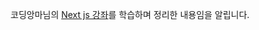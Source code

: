 코딩앙마님의 [Next js 강좌](https://www.youtube.com/playlist?list=PLZKTXPmaJk8Lx3TqPlcEAzTL8zcpBz7NP)를 학습하며 정리한 내용임을 알립니다.
